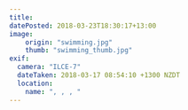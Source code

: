 ```yaml
---
title: 
datePosted: 2018-03-23T18:30:17+13:00
image: 
    origin: "swimming.jpg"
    thumb: "swimming_thumb.jpg"
exif:
  camera: "ILCE-7"
  dateTaken: 2018-03-17 08:54:10 +1300 NZDT
  location:
    name: ", , , "
---
```



	